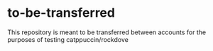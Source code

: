 # to-be-transferred
This repository is meant to be transferred between accounts for the purposes of testing catppuccin/rockdove
